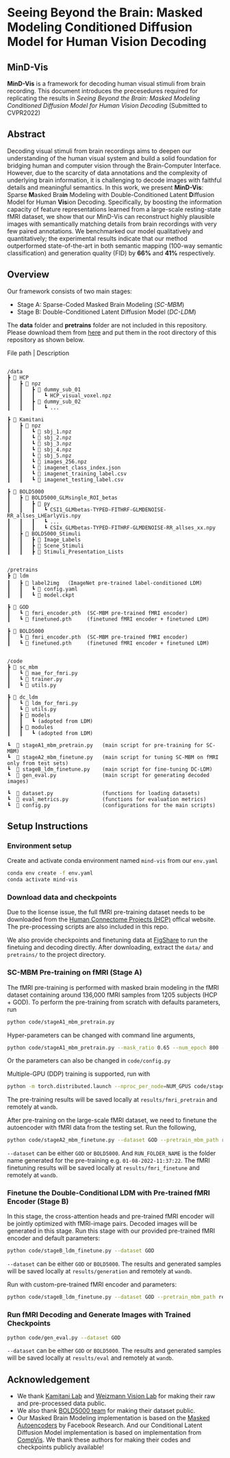 # Seeing Beyond the Brain: Masked Modeling Conditioned Diffusion Model for Human Vision Decoding

## MinD-Vis
**MinD-Vis** is a framework for decoding human visual stimuli from brain recording.
This document introduces the precesedures required for replicating the results in *Seeing Beyond the Brain: Masked Modeling Conditioned Diffusion Model for Human Vision Decoding* (Submitted to CVPR2022)

## Abstract
Decoding visual stimuli from brain recordings aims to deepen our understanding of the human visual system and build a solid foundation for bridging human and computer vision through the Brain-Computer Interface. However, due to the scarcity of data annotations and the complexity of underlying brain information, it is challenging to decode images with faithful details and meaningful semantics. In this work, we present **MinD-Vis**: Sparse **M**asked Bra**in** Modeling with Double-Conditioned Latent **D**iffusion Model for Human **Vis**ion Decoding. Specifically, by boosting the information capacity of feature representations learned from a large-scale resting-state fMRI dataset, we show that our MinD-Vis can reconstruct highly plausible images with semantically matching details from brain recordings with very few paired annotations. We benchmarked our model qualitatively and quantitatively; the experimental results indicate that our method outperformed state-of-the-art in both semantic mapping (100-way semantic classification) and generation quality (FID) by **66%** and **41%** respectively. 


## Overview
Our framework consists of two main stages:
- Stage A: Sparse-Coded Masked Brain Modeling (*SC-MBM*)
- Stage B: Double-Conditioned Latent Diffusion Model (*DC-LDM*)

The **data** folder and **pretrains** folder are not included in this repository. 
Please download them from [here](https://figshare.com/s/94cd778e6afafb00946e) and put them in the root directory of this repository as shown below.

File path | Description
```

/data
┣ 📂 HCP
┃   ┣ 📂 npz
┃   ┃   ┣ 📂 dummy_sub_01
┃   ┃   ┃   ┗ HCP_visual_voxel.npz
┃   ┃   ┣ 📂 dummy_sub_02
┃   ┃   ┃   ┗ ...

┣ 📂 Kamitani
┃   ┣ 📂 npz
┃   ┃   ┗ 📜 sbj_1.npz
┃   ┃   ┗ 📜 sbj_2.npz
┃   ┃   ┗ 📜 sbj_3.npz
┃   ┃   ┗ 📜 sbj_4.npz
┃   ┃   ┗ 📜 sbj_5.npz
┃   ┃   ┗ 📜 images_256.npz
┃   ┃   ┗ 📜 imagenet_class_index.json
┃   ┃   ┗ 📜 imagenet_training_label.csv
┃   ┃   ┗ 📜 imagenet_testing_label.csv

┣ 📂 BOLD5000
┃   ┣ 📂 BOLD5000_GLMsingle_ROI_betas
┃   ┃   ┣ 📂 py
┃   ┃   ┃   ┗ CSI1_GLMbetas-TYPED-FITHRF-GLMDENOISE-RR_allses_LHEarlyVis.npy
┃   ┃   ┃   ┗ ...
┃   ┃   ┃   ┗ CSIx_GLMbetas-TYPED-FITHRF-GLMDENOISE-RR_allses_xx.npy
┃   ┣ 📂 BOLD5000_Stimuli
┃   ┃   ┣ 📂 Image_Labels
┃   ┃   ┣ 📂 Scene_Stimuli
┃   ┃   ┣ 📂 Stimuli_Presentation_Lists


/pretrains
┣ 📂 ldm
┃   ┣ 📂 label2img  （ImageNet pre-trained label-conditioned LDM)
┃   ┃   ┗ 📜 config.yaml
┃   ┃   ┗ 📜 model.ckpt

┣ 📂 GOD  
┃   ┗ 📜 fmri_encoder.pth  (SC-MBM pre-trained fMRI encoder)
┃   ┗ 📜 finetuned.pth     (finetuned fMRI encoder + finetuned LDM)

┣ 📂 BOLD5000
┃   ┗ 📜 fmri_encoder.pth  (SC-MBM pre-trained fMRI encoder)
┃   ┗ 📜 finetuned.pth     (finetuned fMRI encoder + finetuned LDM)


/code
┣ 📂 sc_mbm
┃   ┗ 📜 mae_for_fmri.py
┃   ┗ 📜 trainer.py
┃   ┗ 📜 utils.py

┣ 📂 dc_ldm
┃   ┗ 📜 ldm_for_fmri.py
┃   ┗ 📜 utils.py
┃   ┣ 📂 models
┃   ┃   ┗ (adopted from LDM)
┃   ┣ 📂 modules
┃   ┃   ┗ (adopted from LDM)

┗  📜 stageA1_mbm_pretrain.py   (main script for pre-training for SC-MBM)
┗  📜 stageA2_mbm_finetune.py   (main script for tuning SC-MBM on fMRI only from test sets)
┗  📜 stageB_ldm_finetune.py    (main script for fine-tuning DC-LDM)
┗  📜 gen_eval.py               (main script for generating decoded images)

┗  📜 dataset.py                (functions for loading datasets)
┗  📜 eval_metrics.py           (functions for evaluation metrics)
┗  📜 config.py                 (configurations for the main scripts)

```



## Setup Instructions
### Environment setup
Create and activate conda environment named ```mind-vis``` from our ```env.yaml```
```sh
conda env create -f env.yaml
conda activate mind-vis
```

### Download data and checkpoints
Due to the license issue, the full fMRI pre-training dataset needs to be downloaded from the [Human Connectome Projects (HCP)](https://www.humanconnectome.org/) offical website. The pre-processing scripts are also included in this repo. 

We also provide checkpoints and finetuning data at [FigShare](https://figshare.com/s/94cd778e6afafb00946e) to run the finetuing and decoding directly. After downloading, extract the ```data/``` and ```pretrains/``` to the project directory. 


### SC-MBM Pre-training on fMRI (Stage A)
The fMRI pre-training is performed with masked brain modeling in the fMRI dataset containing around 136,000 fMRI samples from 1205 subjects (HCP + GOD). To perform the pre-training from scratch with defaults parameters, run 
```sh
python code/stageA1_mbm_pretrain.py
``` 

Hyper-parameters can be changed with command line arguments,
```sh
python code/stageA1_mbm_pretrain.py --mask_ratio 0.65 --num_epoch 800 --batch_size 200
```
Or the parameters can also be changed in ```code/config.py```

Multiple-GPU (DDP) training is supported, run with 
```sh
python -m torch.distributed.launch --nproc_per_node=NUM_GPUS code/stageA1_mbm_pretrain.py
```

The pre-training results will be saved locally at ```results/fmri_pretrain``` and remotely at ```wandb```. 

After pre-training on the large-scale fMRI dataset, we need to finetune the autoencoder with fMRI data from the testing set. Run the following, 
```sh
python code/stageA2_mbm_finetune.py --dataset GOD --pretrain_mbm_path results/fmri_pretrain/RUN_FOLDER_NAME/checkpoints/checkpoint.pth
```
```--dataset``` can be either ```GOD``` or ```BOLD5000```. And ```RUN_FOLDER_NAME``` is the folder name generated for the pre-training e.g. ```01-08-2022-11:37:22```. The fMRI finetuning results will be saved locally at ```results/fmri_finetune``` and remotely at ```wandb```. 


### Finetune the Double-Conditional LDM with Pre-trained fMRI Encoder (Stage B)
In this stage, the cross-attention heads and pre-trained fMRI encoder will be jointly optimized with fMRI-image pairs. Decoded images will be generated in this stage. Run this stage with our provided pre-trained fMRI encoder and default parameters:
```sh
python code/stageB_ldm_finetune.py --dataset GOD
```
```--dataset``` can be either ```GOD``` or ```BOLD5000```. The results and generated samples will be saved locally at ```results/generation``` and remotely at ```wandb```.

Run with custom-pre-trained fMRI encoder and parameters:
```sh
python code/stageB_ldm_finetune.py --dataset GOD --pretrain_mbm_path results/fmri_fintune/RUN_FOLDER_NAME/checkpoints/checkpoint.pth --num_epoch 500 --batch_size 5
```


### Run fMRI Decoding and Generate Images with Trained Checkpoints
```sh
python code/gen_eval.py --dataset GOD
```
```--dataset``` can be either ```GOD``` or ```BOLD5000```. The results and generated samples will be saved locally at ```results/eval``` and remotely at ```wandb```.

## Acknowledgement
- We thank [Kamitani Lab](https://github.com/KamitaniLab) and [
Weizmann Vision Lab](https://github.com/WeizmannVision) for making their raw and pre-processed data public. 
- We also thank [BOLD5000 team](https://bold5000-dataset.github.io/website/) for making their dataset public.
- Our Masked Brain Modeling implementation is based on the [Masked Autoencoders](https://github.com/facebookresearch/mae) by Facebook Research. And our Conditional Latent Diffusion Model implementation is based on implementation from [CompVis](https://github.com/CompVis/latent-diffusion). We thank these authors for making their codes and checkpoints publicly available!
